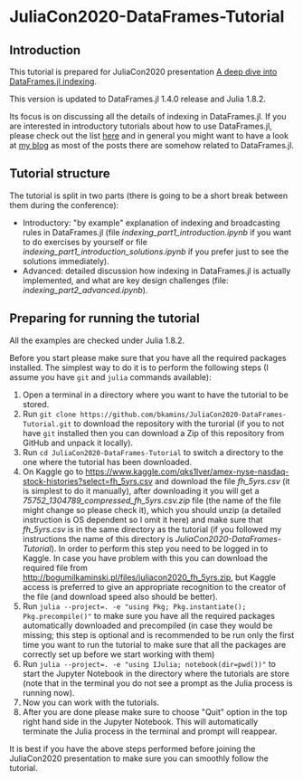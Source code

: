 # JuliaCon2020-DataFrames-Tutorial

## Introduction

This tutorial is prepared for JuliaCon2020 presentation [A deep dive into
DataFrames.jl indexing](https://pretalx.com/juliacon2020/talk/8SFYHK/).

This version is updated to DataFrames.jl 1.4.0 release and Julia 1.8.2.

Its focus is on discussing all the details of indexing in DataFrames.jl. If you
are interested in introductory tutorials about how to use DataFrames.jl, please
check out the list [here](https://dataframes.juliadata.org/stable/)
and in general you might want to have a look at [my
blog](https://bkamins.github.io/) as most of the posts there are somehow related
to DataFrames.jl.

## Tutorial structure

The tutorial is split in two parts (there is going to be a short break between
them during the conference):

* Introductory: "by example" explanation of indexing and broadcasting
  rules in DataFrames.jl (file *indexing_part1_introduction.ipynb* if you want
  to do exercises by yourself or file
  *indexing_part1_introduction_solutions.ipynb* if you prefer just to see the
  solutions immediately).
* Advanced: detailed discussion how indexing in DataFrames.jl
  is actually implemented, and what are key design challenges
  (file: *indexing_part2_advanced.ipynb*).

## Preparing for running the tutorial

All the examples are checked under Julia 1.8.2.

Before you start please make sure that you have all the required packages
installed. The simplest way to do it is to perform the following steps
(I assume you have `git` and `julia` commands available):

1. Open a terminal in a directory where you want to have the tutorial to be
   stored.
2. Run `git clone https://github.com/bkamins/JuliaCon2020-DataFrames-Tutorial.git`
   to download the repository with the turorial (if you to not have `git`
   installed then you can download a Zip of this repository from GitHub and
   unpack it locally).
3. Run `cd JuliaCon2020-DataFrames-Tutorial` to switch a directory to the one
   where the tutorial has been downloaded.
4. On Kaggle go to
   https://www.kaggle.com/qks1lver/amex-nyse-nasdaq-stock-histories?select=fh_5yrs.csv
   and download the file *fh_5yrs.csv* (it is simplest to do it manually),
   after downloading it you will get a *75752_1304789_compressed_fh_5yrs.csv.zip*
   file (the name of the file might change so please check it), which you should
   unzip (a detailed instruction is OS dependent so I omit it here) and make
   sure that *fh_5yrs.csv* is in the same directory as the tutorial (if you
   followed my instructions the name of this directory is
   *JuliaCon2020-DataFrames-Tutorial*). In order to perform this step you
   need to be logged in to Kaggle. In case you have problem with this you can
   download the required file from
   http://bogumilkaminski.pl/files/juliacon2020_fh_5yrs.zip,
   but Kaggle access is preferred to give an appropriate recognition to the
   creator of the file (and download speed also should be better).
5. Run `julia --project=. -e "using Pkg; Pkg.instantiate(); Pkg.precompile()"`
   to make sure you have all the required packages automatically downloaded
   and precompiled (in case they would be missing; this step is optional and
   is recommended to be run only the first time you want to run the tutorial
   to make sure that all the packages are correctly set up before we start
   working with them)
6. Run `julia --project=. -e "using IJulia; notebook(dir=pwd())"` to start the
   Jupyter Notebook in the directory where the tutorials are store (note that
   in the terminal you do not see a prompt as the Julia process is running
   now).
7. Now you can work with the tutorials.
8. After you are done please make sure to choose "Quit" option in the top right
   hand side in the Jupyter Notebook. This will automatically terminate the
   Julia process in the terminal and prompt will reappear.

It is best if you have the above steps performed before joining the JuliaCon2020
presentation to make sure you can smoothly follow the tutorial.
